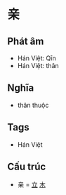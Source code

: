 # 亲

## Phát âm
* Hán Việt: Qīn
* Hán Việt: thân

## Nghĩa
* thân thuộc

## Tags
* Hán Việt

## Cấu trúc
* 亲 = [立](立.md) [木](木.md)

<script>window.HANZI_FIELD='亲';</script>